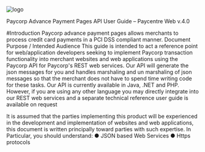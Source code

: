 ![logo](https://crunchbase-production-res.cloudinary.com/image/upload/c_pad,h_140,w_140/v1397190687/33f261db7f5d8a298d899b00109acab0.jpg)

Paycorp Advance Payment Pages API User Guide – Paycentre Web v.4.0

#Introduction
Paycorp advance payment pages allows merchants to process credit card payments in a PCI DSS compliant manner.
Document Purpose / Intended Audience
This guide is intended to act a reference point for web/application developers seeking to implement Paycorp transaction functionality into merchant websites and web applications using the Paycorp API for Paycorp's REST web services.
Our API will generate the json messages for you and handles marshaling and un marshaling of json messages so that the merchant does not have to spend time writing code for these tasks.
Our API is currently available in Java, .NET and PHP. However, if you are using any other language you may directly integrate into our REST web services and a separate technical reference user guide is available on request    

It is assumed that the parties implementing this product will be experienced in the development and implementation of websites and web applications, this document is written principally toward parties with such expertise.
In Particular, you should understand:
●	JSON based Web Services
●	Https protocols
